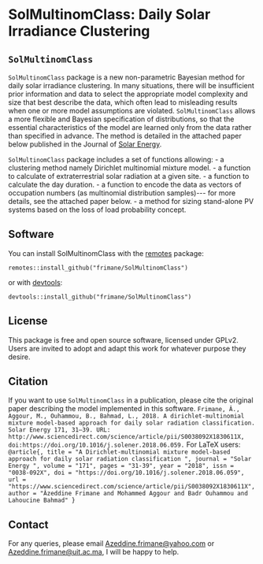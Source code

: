 # SolMultinomClass: Daily Solar Irradiance Clustering

## `SolMultinomClass`

`SolMultinomClass` package is a new non-parametric Bayesian method for daily solar irradiance clustering. In many situations, there will be insufficient prior information and data to select the appropriate model complexity and size that best describe the data, which often lead to misleading results when one or more model assumptions are violated. `SolMultinomClass` allows a more flexible and Bayesian specification of distributions, so that the essential characteristics of the model are learned only from the data rather than specified in advance. The method is detailed in the attached paper below published in the Journal of [Solar Energy](https://www.sciencedirect.com/science/article/pii/S0038092X1830611X). 

`SolMultinomClass` package includes a set of functions allowing: - a clustering method namely Dirichlet multinomial mixture model. - a function to calculate of extraterrestrial solar radiation at a given site. - a function to calculate the day duration. - a function to encode the data as vectors of occupation numbers (as multinomial distribution samples)--- for more details, see the attached paper below. - a method for sizing stand-alone PV systems based on the loss of load probability concept.

## Software

You can install SolMultinomClass with the [remotes](https://install-github.me/r-lib/remotes) package:
```
remotes::install_github("frimane/SolMultinomClass")
```
or with [devtools](https://cran.r-project.org/web/packages/devtools/index.html):
```
devtools::install_github("frimane/SolMultinomClass")
```

## License

This package is free and open source software, licensed under GPLv2. Users are invited to adopt and adapt this work for whatever purpose they desire.

## Citation

If you want to use `SolMultinomClass` in a publication, please cite the original paper describing the model implemented in this software.
`
Frimane, Â., Aggour, M., Ouhammou, B., Bahmad, L., 2018. A dirichlet-multinomial mixture model-based approach for
daily solar radiation classification. Solar Energy 171, 31–39. URL: http://www.sciencedirect.com/science/article/pii/S0038092X1830611X, doi:https://doi.org/10.1016/j.solener.2018.06.059.
`
For LaTeX users:
`
@article{,
title = "A Dirichlet-multinomial mixture model-based approach for daily solar radiation classification ",
journal = "Solar Energy ",
volume = "171",
pages = "31-39",
year = "2018",
issn = "0038-092X",
doi = "https://doi.org/10.1016/j.solener.2018.06.059",
url = "https://www.sciencedirect.com/science/article/pii/S0038092X1830611X",
author = "Âzeddine Frimane and Mohammed Aggour and Badr Ouhammou and Lahoucine Bahmad"
}
`

## Contact
For any queries, please email Azeddine.frimane@yahoo.com or Azeddine.frimane@uit.ac.ma, I will be happy to help.
